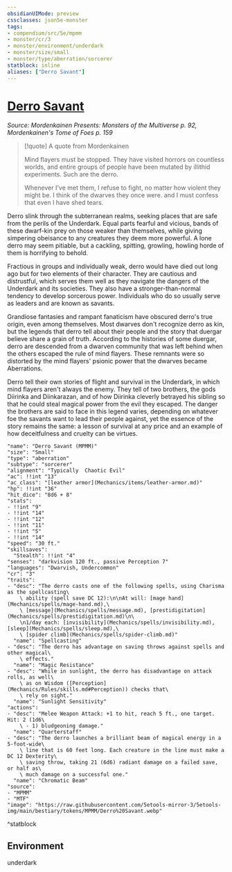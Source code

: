 ```yaml
---
obsidianUIMode: preview
cssclasses: json5e-monster
tags:
- compendium/src/5e/mpmm
- monster/cr/3
- monster/environment/underdark
- monster/size/small
- monster/type/aberration/sorcerer
statblock: inline
aliases: ["Derro Savant"]
---
```

# [Derro Savant](Mechanics\bestiary\aberration/derro-savant-mpmm.md)
*Source: Mordenkainen Presents: Monsters of the Multiverse p. 92, Mordenkainen's Tome of Foes p. 159*  

> [!quote] A quote from Mordenkainen  
> 
> Mind flayers must be stopped. They have visited horrors on countless worlds, and entire groups of people have been mutated by illithid experiments. Such are the derro.
> 
> Whenever I've met them, I refuse to fight, no matter how violent they might be. I think of the dwarves they once were. and I must confess that even I have shed tears.

Derro slink through the subterranean realms, seeking places that are safe from the perils of the Underdark. Equal parts fearful and vicious, bands of these dwarf-kin prey on those weaker than themselves, while giving simpering obeisance to any creatures they deem more powerful. A lone derro may seem pitiable, but a cackling, spitting, growling, howling horde of them is horrifying to behold.

Fractious in groups and individually weak, derro would have died out long ago but for two elements of their character. They are cautious and distrustful, which serves them well as they navigate the dangers of the Underdark and its societies. They also have a stronger-than-normal tendency to develop sorcerous power. Individuals who do so usually serve as leaders and are known as savants.

Grandiose fantasies and rampant fanaticism have obscured derro's true origin, even among themselves. Most dwarves don't recognize derro as kin, but the legends that derro tell about their people and the story that duergar believe share a grain of truth. According to the histories of some duergar, derro are descended from a dwarven community that was left behind when the others escaped the rule of mind flayers. These remnants were so distorted by the mind flayers' psionic power that the dwarves became Aberrations.

Derro tell their own stories of flight and survival in the Underdark, in which mind flayers aren't always the enemy. They tell of two brothers, the gods Diirinka and Diinkarazan, and of how Diirinka cleverly betrayed his sibling so that he could steal magical power from the evil they escaped. The danger the brothers are said to face in this legend varies, depending on whatever foe the savants want to lead their people against, yet the essence of the story remains the same: a lesson of survival at any price and an example of how deceitfulness and cruelty can be virtues.

```statblock
"name": "Derro Savant (MPMM)"
"size": "Small"
"type": "aberration"
"subtype": "sorcerer"
"alignment": "Typically  Chaotic Evil"
"ac": !!int "13"
"ac_class": "[leather armor](Mechanics/items/leather-armor.md)"
"hp": !!int "36"
"hit_dice": "8d6 + 8"
"stats":
- !!int "9"
- !!int "14"
- !!int "12"
- !!int "11"
- !!int "5"
- !!int "14"
"speed": "30 ft."
"skillsaves":
  "Stealth": !!int "4"
"senses": "darkvision 120 ft., passive Perception 7"
"languages": "Dwarvish, Undercommon"
"cr": "3"
"traits":
- "desc": "The derro casts one of the following spells, using Charisma as the spellcasting\
    \ ability (spell save DC 12):\n\nAt will: [mage hand](Mechanics/spells/mage-hand.md),\
    \ [message](Mechanics/spells/message.md), [prestidigitation](Mechanics/spells/prestidigitation.md)\n\
    \n1/day each: [invisibility](Mechanics/spells/invisibility.md), [sleep](Mechanics/spells/sleep.md),\
    \ [spider climb](Mechanics/spells/spider-climb.md)"
  "name": "Spellcasting"
- "desc": "The derro has advantage on saving throws against spells and other magical\
    \ effects."
  "name": "Magic Resistance"
- "desc": "While in sunlight, the derro has disadvantage on attack rolls, as well\
    \ as on Wisdom ([Perception](Mechanics/Rules/skills.md#Perception)) checks that\
    \ rely on sight."
  "name": "Sunlight Sensitivity"
"actions":
- "desc": "Melee Weapon Attack: +1 to hit, reach 5 ft., one target. Hit: 2 (1d6\
    \ - 1) bludgeoning damage."
  "name": "Quarterstaff"
- "desc": "The derro launches a brilliant beam of magical energy in a 5-foot-wide\
    \ line that is 60 feet long. Each creature in the line must make a DC 12 Dexterity\
    \ saving throw, taking 21 (6d6) radiant damage on a failed save, or half as\
    \ much damage on a successful one."
  "name": "Chromatic Beam"
"source":
- "MPMM"
- "MTF"
"image": "https://raw.githubusercontent.com/5etools-mirror-3/5etools-img/main/bestiary/tokens/MPMM/Derro%20Savant.webp"
```
^statblock

## Environment

underdark